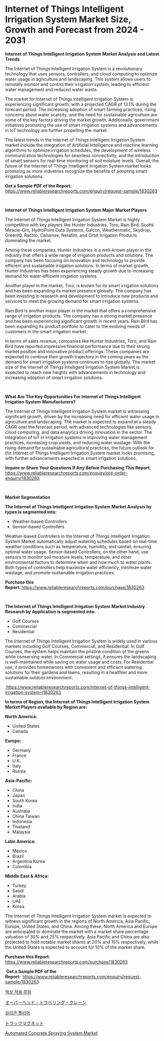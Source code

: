 <p><h1>Internet of Things Intelligent Irrigation System Market Size, Growth and Forecast from 2024 - 2031</h1></p><p><strong>Internet of Things Intelligent Irrigation System Market Analysis and Latest Trends</strong></p>
<p><p>The Internet of Things Intelligent Irrigation System is a revolutionary technology that uses sensors, controllers, and cloud computing to optimize water usage in agriculture and landscaping. This system allows users to remotely monitor and control their irrigation system, leading to efficient water management and reduced water waste.</p><p>The market for Internet of Things Intelligent Irrigation System is experiencing significant growth, with a projected CAGR of 13.1% during the forecast period. The increasing adoption of smart farming practices, rising concerns about water scarcity, and the need for sustainable agriculture are some of the key factors driving the market growth. Additionally, government initiatives promoting the use of smart irrigation systems and advancements in IoT technology are further propelling the market.</p><p>The latest trends in the Internet of Things Intelligent Irrigation System market include the integration of Artificial Intelligence and machine learning algorithms to optimize irrigation schedules, the development of wireless communication technologies for seamless connectivity, and the introduction of smart sensors for real-time monitoring of soil moisture levels. Overall, the future of the Internet of Things Intelligent Irrigation System market looks promising as more industries recognize the benefits of adopting smart irrigation solutions.</p></p>
<p><strong>Get a Sample PDF of the Report:&nbsp;</strong> <a href="https://www.reliableresearchreports.com/enquiry/request-sample/1830263">https://www.reliableresearchreports.com/enquiry/request-sample/1830263</a></p>
<p>&nbsp;</p>
<p><strong>Internet of Things Intelligent Irrigation System Major Market Players</strong></p>
<p><p>The Internet of Things Intelligent Irrigation System Market is highly competitive with key players like Hunter Industries, Toro, Rain Bird, Scotts Miracle-Gro, HydroPoint Data Systems, Galcon, Weathermatic, Skydrop, GreenIQ, Rachio, Calsense, Netafim, and Orbit Irrigation Products dominating the market.</p><p>Among these companies, Hunter Industries is a well-known player in the industry that offers a wide range of irrigation products and solutions. The company has been focusing on innovation and technology to provide efficient and sustainable irrigation solutions. In terms of market growth, Hunter Industries has been experiencing steady growth due to increasing demand for water-efficient irrigation systems. </p><p>Another player in the market, Toro, is known for its smart irrigation solutions and has been expanding its market presence globally. The company has been investing in research and development to introduce new products and services to meet the growing demand for smart irrigation systems.</p><p>Rain Bird is another major player in the market that offers a comprehensive range of irrigation products. The company has a strong market presence and has been experiencing significant growth in recent years. Rain Bird has been expanding its product portfolio to cater to the evolving needs of customers in the smart irrigation market.</p><p>In terms of sales revenue, companies like Hunter Industries, Toro, and Rain Bird have reported impressive financial performance due to their strong market position and innovative product offerings. These companies are expected to continue their growth trajectory in the coming years as the demand for smart irrigation systems continues to rise globally. The market size of the Internet of Things Intelligent Irrigation System Market is expected to reach new heights with advancements in technology and increasing adoption of smart irrigation solutions.</p></p>
<p>&nbsp;</p>
<p><strong>What Are The Key Opportunities For Internet of Things Intelligent Irrigation System Manufacturers?</strong></p>
<p><p>The Internet of Things Intelligent Irrigation System market is witnessing significant growth, driven by the increasing need for efficient water usage in agriculture and landscaping. The market is expected to expand at a steady CAGR over the forecast period, with advanced technologies like sensors, cloud computing, and data analytics driving innovation in the sector. The integration of IoT in irrigation systems is improving water management practices, increasing crop yields, and reducing water wastage. With the rising demand for sustainable agricultural practices, the future outlook for the Internet of Things Intelligent Irrigation System market looks promising, with further advancements expected in smart irrigation solutions.</p></p>
<p><strong>Inquire or Share Your Questions If Any Before Purchasing This Report:</strong> <a href="https://www.reliableresearchreports.com/enquiry/pre-order-enquiry/1830263">https://www.reliableresearchreports.com/enquiry/pre-order-enquiry/1830263</a></p>
<p>&nbsp;</p>
<p><strong>Market Segmentation</strong></p>
<p><strong>The Internet of Things Intelligent Irrigation System Market Analysis by types is segmented into:</strong></p>
<p><ul><li>Weather-based Controllers</li><li>Sensor-based Controllers</li></ul></p>
<p><p>Weather-based Controllers in the Internet of Things Intelligent Irrigation System Market automatically adjust watering schedules based on real-time weather conditions such as temperature, humidity, and rainfall, ensuring optimal water usage. Sensor-based Controllers, on the other hand, use sensors to monitor soil moisture levels, temperature, and other environmental factors to determine when and how much to water plants. Both types of controllers help maximize water efficiency, minimize water wastage, and promote sustainable irrigation practices.</p></p>
<p><strong>Purchase this Report:&nbsp;</strong><a href="https://www.reliableresearchreports.com/purchase/1830263">https://www.reliableresearchreports.com/purchase/1830263</a></p>
<p>&nbsp;</p>
<p><strong>The Internet of Things Intelligent Irrigation System Market Industry Research by Application is segmented into:</strong></p>
<p><ul><li>Golf Courses</li><li>Commercial</li><li>Residential</li></ul></p>
<p><p>The Internet of Things Intelligent Irrigation System is widely used in various markets including Golf Courses, Commercial, and Residential. In Golf Courses, the system helps maintain the pristine condition of the greens while conserving water. In Commercial settings, it ensures the landscaping is well-maintained while saving on water usage and costs. For Residential use, it provides homeowners with convenient and efficient watering solutions for their gardens and lawns, resulting in a healthier and more sustainable outdoor environment.</p></p>
<p><a href="https://www.reliableresearchreports.com/internet-of-things-intelligent-irrigation-system-r1830263">&nbsp;https://www.reliableresearchreports.com/internet-of-things-intelligent-irrigation-system-r1830263</a></p>
<p><strong>In terms of Region, the Internet of Things Intelligent Irrigation System Market Players available by Region are:</strong></p>
<p>
    <p> <strong> North America: </strong>
        <ul>
            <li>United States</li>
            <li>Canada</li>
        </ul>
        </p> 
    <p> <strong> Europe: </strong>
        <ul>
            <li>Germany</li>
            <li>France</li>
            <li>U.K.</li>
            <li>Italy</li>
            <li>Russia</li>
        </ul>
        </p> 
    <p> <strong> Asia-Pacific: </strong>
        <ul>
            <li>China</li>
            <li>Japan</li>
            <li>South Korea</li>
            <li>India</li>
            <li>Australia</li>
            <li>China Taiwan</li>
            <li>Indonesia</li>
            <li>Thailand</li>
            <li>Malaysia</li>
        </ul>
        </p> 
    <p> <strong> Latin America: </strong>
        <ul>
            <li>Mexico</li>
            <li>Brazil</li>
            <li>Argentina Korea</li>
            <li>Colombia</li>
        </ul>
        </p> 
    <p> <strong> Middle East & Africa: </strong>
        <ul>
            <li>Turkey</li>
            <li>Saudi</li>
            <li>Arabia</li>
            <li>UAE</li>
            <li>Korea</li>
        </ul>
    </p>
    </p>
<p><p>The Internet of Things Intelligent Irrigation System market is expected to witness significant growth in the regions of North America, Asia Pacific, Europe, United States, and China. Among these, North America and Europe are anticipated to dominate the market with a market share percentage valuation of 30% and 25% respectively. Asia Pacific and China are also projected to hold notable market shares at 20% and 15% respectively, while the United States is expected to account for 10% of the market share.</p></p>
<p><strong>Purchase this Report: </strong><a href="https://www.reliableresearchreports.com/purchase/1830263">https://www.reliableresearchreports.com/purchase/1830263</a></p>
<p>&nbsp;<strong>Get a Sample PDF of the Report:&nbsp;&nbsp;</strong><a href="https://www.reliableresearchreports.com/enquiry/request-sample/1830263">https://www.reliableresearchreports.com/enquiry/request-sample/1830263</a></p>
<p><strong></strong></p>
<p><p><a href="https://github.com/OwenHamiytll568745/Market-Research-Report-List-1/blob/main/786258938687.md">액상 적용 루핑</a></p><p><a href="https://github.com/lily-u-genius/Market-Research-Report-List-1/blob/main/675430542176.md">オーバーヘッド・トラベリング・クレーン</a></p><p><a href="https://github.com/brendon65677/Market-Research-Report-List-1/blob/main/871166838688.md">실리콘 폴리머</a></p><p><a href="https://github.com/sghwr779811674/Market-Research-Report-List-1/blob/main/422733442177.md">トラックマグネット</a></p><p><a href="https://github.com/mharielmesa/Market-Research-Report-List-3/blob/main/automated-concrete-spraying-system-market.md">Automated Concrete Spraying System Market</a></p></p>
